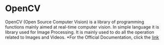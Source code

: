 # OpenCV
OpenCV (Open Source Computer Vision) is a library of programming functions mainly aimed at real-time computer vision. In simple language it is library used for Image Processing. It is mainly used to do all the operation related to Images and Videos.
*For the Official Documentation, click the [link](https://docs.opencv.org/2.4/modules/core/doc/intro.html)
